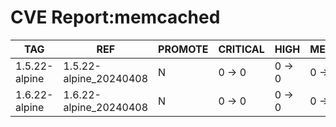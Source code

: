 # CVE Report:memcached
|      TAG      |          REF           | PROMOTE | CRITICAL |  HIGH  | MEDIUM |  LOW   | UNKNOWN |
|---------------|------------------------|---------|----------|--------|--------|--------|---------|
| 1.5.22-alpine | 1.5.22-alpine_20240408 | N       | 0 -> 0   | 0 -> 0 | 0 -> 0 | 0 -> 0 | 0 -> 0  |
| 1.6.22-alpine | 1.6.22-alpine_20240408 | N       | 0 -> 0   | 0 -> 0 | 0 -> 0 | 0 -> 0 | 0 -> 0  |
